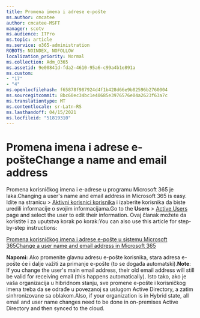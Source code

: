 ```yaml
---
title: Promena imena i adrese e-pošte
ms.author: cmcatee
author: cmcatee-MSFT
manager: scotv
ms.audience: ITPro
ms.topic: article
ms.service: o365-administration
ROBOTS: NOINDEX, NOFOLLOW
localization_priority: Normal
ms.collection: Adm_O365
ms.assetid: 9e00841d-fda2-4610-95a6-c99a4b1e891a
ms.custom:
- "17"
- "4"
ms.openlocfilehash: f65878f987924d4f1b428d66e9b82596b2760004
ms.sourcegitcommit: 8bc60ec34bc1e40685e3976576e04a2623f63a7c
ms.translationtype: MT
ms.contentlocale: sr-Latn-RS
ms.lasthandoff: 04/15/2021
ms.locfileid: "51819310"
---
```

# <a name="change-a-name-and-email-address"></a><span data-ttu-id="b3432-102">Promena imena i adrese e-pošte</span><span class="sxs-lookup"><span data-stu-id="b3432-102">Change a name and email address</span></span>

<span data-ttu-id="b3432-103">Promena korisničkog imena i e-adrese u programu Microsoft 365 je laka.</span><span class="sxs-lookup"><span data-stu-id="b3432-103">Changing a user's name and email address in Microsoft 365 is easy.</span></span> <span data-ttu-id="b3432-104">Idite na  stranicu \> [Aktivni korisnici korisnika](https://go.microsoft.com/fwlink/p/?linkid=834822) i izaberite korisnika da biste uredili informacije o svojim informacijama.</span><span class="sxs-lookup"><span data-stu-id="b3432-104">Go to the **Users** \> [Active Users](https://go.microsoft.com/fwlink/p/?linkid=834822) page and select the user to edit their information.</span></span> <span data-ttu-id="b3432-105">Ovaj članak možete da koristite i za uputstva korak po korak:</span><span class="sxs-lookup"><span data-stu-id="b3432-105">You can also use this article for step-by-step instructions:</span></span>
  
[<span data-ttu-id="b3432-106">Promena korisničkog imena i adrese e-pošte u sistemu Microsoft 365</span><span class="sxs-lookup"><span data-stu-id="b3432-106">Change a user name and email address in Microsoft 365</span></span>](https://docs.microsoft.com/microsoft-365/admin/add-users/change-a-user-name-and-email-address)
  
 <span data-ttu-id="b3432-107">**Napomi:** Ako promenite glavnu adresu e-pošte korisnika, stara adresa e-pošte će i dalje važiti za primanje e-pošte (to se događa automatski).</span><span class="sxs-lookup"><span data-stu-id="b3432-107">**Note**: If you change the user's main email address, their old email address will still be valid for receiving email (this happens automatically).</span></span> <span data-ttu-id="b3432-108">Isto tako, ako je vaša organizacija u hibridnom stanju, sve promene e-pošte i korisničkog imena treba da se odrađe u povezanoj sa uslugom Active Directory, a zatim sinhronizovane sa oblakom.</span><span class="sxs-lookup"><span data-stu-id="b3432-108">Also, if your organization is in Hybrid state, all email and user name changes need to be done in on-premises Active Directory and then synced to the cloud.</span></span>